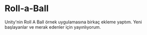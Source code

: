 # Roll-a-Ball
Unity'nin Roll A Ball örnek uygulamasına birkaç ekleme yaptım. Yeni başlayanlar ve merak edenler için yayınlıyorum.
